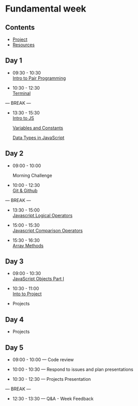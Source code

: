 # Fundamental week

## Contents

- [Project](./project.md)
- [Resources](./resources.md)

## Day 1

- 09:30 - 10:30 <br>
[Intro to Pair Programming](https://blog.developer.atlassian.com/try-pair-programming/)

- 10:30 - 12:30 <br>
[Terminal](./terminal-ws)

— BREAK —

- 13:30 - 15:30 <br>
[Intro to JS](https://github.com/GSG-CA/Coding-Foundations-course/blob/master/coursebook/Week%2004/session-08/intro-to-js.md)

  [Variables and Constants](https://github.com/GSG-CA/Coding-Foundations-course/blob/master/coursebook/Week%2004/session-08/variables-and-constants.md)

  [Data Types in JavaScript](https://github.com/GSG-CA/Coding-Foundations-course/blob/master/coursebook/Week%2004/session-08/data-types.md)


## Day 2


- 09:00 - 10:00 <br>

  Morning Challenge 

- 10:00 - 12:30 <br>
[Git & Github](./git-and-github-ws)

— BREAK —

- 13:30 - 15:00 <br>
[Javascript Logical Operators](https://github.com/GSG-CA/Coding-Foundations-course/blob/master/coursebook/Week%2004/session-08/operators.md#logical-operators)

- 15:00 - 15:30 <br>
[Javascript Comparison Operators](https://github.com/GSG-CA/Coding-Foundations-course/blob/master/coursebook/Week%2004/session-08/operators.md#comparison-operators)

- 15:30 - 16:30 <br>
[Array Methods](https://github.com/GSG-CA/Coding-Foundations-course/blob/master/coursebook/Week%2005/session-13/array-methods.md)

## Day 3

- 09:00 - 10:30 <br>
[JavaScript Objects Part I](https://github.com/GSG-CA/Coding-Foundations-course/blob/master/coursebook/Week%2005/session-12/javascript-objects.md)

- 10:30 - 11:00 <br>
[Into to Project](./project.md)

- Projects

## Day 4

- Projects

## Day 5

- 09:00 - 10:00 — Code review 

- 10:00 - 10:30 — Respond to issues and plan presentations

- 10:30 - 12:30 — Projects Presentation

— BREAK —


- 12:30 - 13:30 — Q&A - Week Feedback 




